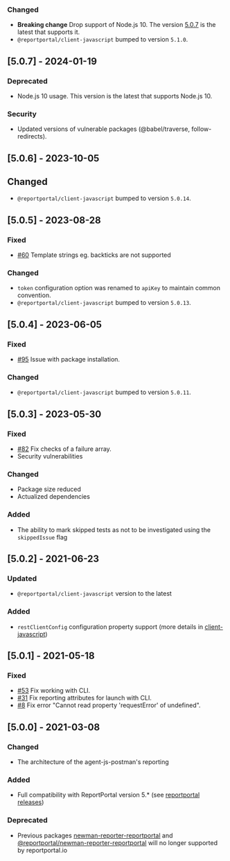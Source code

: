 ### Changed
- **Breaking change** Drop support of Node.js 10. The version [5.0.7](https://github.com/reportportal/agent-js-postman/releases/tag/v5.0.7) is the latest that supports it.
- `@reportportal/client-javascript` bumped to version `5.1.0`.

## [5.0.7] - 2024-01-19
### Deprecated
- Node.js 10 usage. This version is the latest that supports Node.js 10.
### Security
- Updated versions of vulnerable packages (@babel/traverse, follow-redirects).

## [5.0.6] - 2023-10-05
## Changed
- `@reportportal/client-javascript` bumped to version `5.0.14`.

## [5.0.5] - 2023-08-28
### Fixed
- [#60](https://github.com/reportportal/agent-js-postman/issues/60) Template strings eg. backticks are not supported
### Changed
- `token` configuration option was renamed to `apiKey` to maintain common convention.
- `@reportportal/client-javascript` bumped to version `5.0.13`.

## [5.0.4] - 2023-06-05
### Fixed
- [#95](https://github.com/reportportal/agent-js-postman/issues/95) Issue with package installation.
### Changed
- `@reportportal/client-javascript` bumped to version `5.0.11`.

## [5.0.3] - 2023-05-30
### Fixed
- [#82](https://github.com/reportportal/agent-js-postman/issues/82) Fix checks of a failure array.
- Security vulnerabilities
### Changed
- Package size reduced
- Actualized dependencies
### Added
- The ability to mark skipped tests as not to be investigated using the `skippedIssue` flag

## [5.0.2] - 2021-06-23
### Updated
- `@reportportal/client-javascript` version to the latest

### Added
- `restClientConfig` configuration property support (more details in [client-javascript](https://github.com/reportportal/client-javascript))

## [5.0.1] - 2021-05-18
### Fixed
- [#53](https://github.com/reportportal/agent-js-postman/issues/43) Fix working with CLI.
- [#31](https://github.com/reportportal/agent-js-postman/issues/31) Fix reporting attributes for launch with CLI.
- [#8](https://github.com/reportportal/agent-js-postman/issues/8) Fix error "Cannot read property 'requestError' of undefined".

## [5.0.0] - 2021-03-08
### Changed
- The architecture of the agent-js-postman's reporting

### Added
- Full compatibility with ReportPortal version 5.* (see [reportportal releases](https://github.com/reportportal/reportportal/releases))

### Deprecated
- Previous packages [newman-reporter-reportportal](https://www.npmjs.com/package/newman-reporter-reportportal) and [@reportportal/newman-reporter-reportportal](https://www.npmjs.com/package/@reportportal/newman-reporter-reportportal) will no longer supported by reportportal.io
